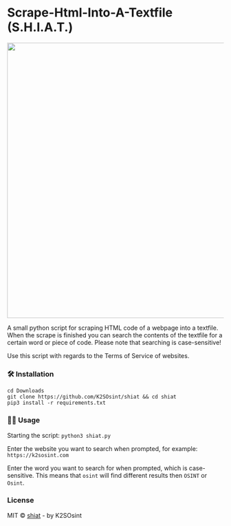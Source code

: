 # Scrape-Html-Into-A-Textfile (S.H.I.A.T.)

<p align="center">
<img src="https://k2sosint.com/images/shtface.jpg" width="640">
</p>

A small python script for scraping HTML code of a webpage into a textfile.
When the scrape is finished you can search the contents of the textfile for a certain word or piece of code.
Please note that searching is case-sensitive!

Use this script with regards to the Terms of Service of websites.

### 🛠️ Installation

```
cd Downloads
git clone https://github.com/K2SOsint/shiat && cd shiat
pip3 install -r requirements.txt
```
### 👨‍💻 Usage
Starting the script: ```python3 shiat.py```

Enter the website you want to search when prompted, for example: ```https://k2sosint.com```

Enter the word you want to search for when prompted, which is case-sensitive.
This means that ```osint``` will find different results then ```OSINT``` or ```Osint```.

### License

MIT © [shiat](https://github.com/k2sosint/shiat) - by K2SOsint
